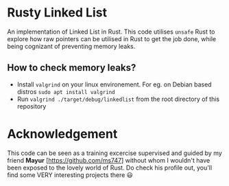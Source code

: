 # Rusty Linked List
An implementation of Linked List in Rust. This code utilises `unsafe` Rust to explore how raw pointers can be utilised in Rust to get the job done, while being cognizant of preventing memory leaks.

## How to check memory leaks?
* Install `valgrind` on your linux environement. For eg. on Debian based distros `sudo apt install valgrind`
* Run `valgrind ./target/debug/linkedlist` from the root directory of this repository

# Acknowledgement
This code can be seen as a training excercise supervised and guided by my friend **Mayur** [<https://github.com/ms747>] without whom I wouldn't have been exposed to the lovely world of Rust. Do check his profile out, you'll find some VERY interesting projects there :smiley:
